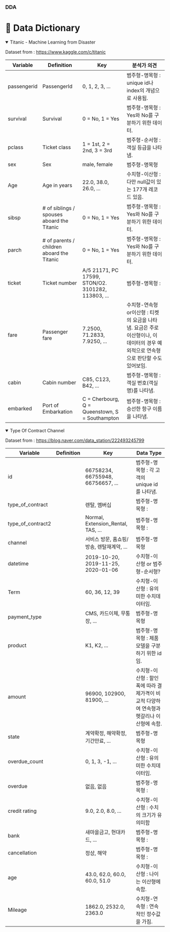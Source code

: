 ### DDA
# 📕 Data Dictionary

<details open>
<summary>Titanic - Machine Learning from Disaster</summary>

Dataset from : https://www.kaggle.com/c/titanic

| Variable | Definition | Key | 분석가 의견 |
| --- | --- | --- | --- |
| passengerid | PassengerId | 0, 1, 2, 3, ... | 범주형-명목형 :  unique id나 index의 개념으로 사용됨. |
| survival | Survival | 0 = No, 1 = Yes | 범주형-명목형 :  Yes와 No를 구분하기 위한 데이터. |
| pclass | Ticket class | 1 = 1st, 2 = 2nd, 3 = 3rd | 범주형-순서형 :  객실 등급을 나타냄. |
| sex | Sex | male, female | 범주형-명목형 |
| Age | Age in years | 22.0, 38.0, 26.0, ... | 수치형-이산형 : 다만 null값이 있는 177개 레코드 있음. |
| sibsp | # of siblings / spouses aboard the Titanic | 0 = No, 1 = Yes | 범주형-명목형 :  Yes와 No를 구분하기 위한 데이터. |
| parch | # of parents / children aboard the Titanic | 0 = No, 1 = Yes  | 범주형-명목형 :  Yes와 No를 구분하기 위한 데이터. |
| ticket | Ticket number | A/5 21171, PC 17599, STON/O2. 3101282, 113803, ... | 범주형-명목형 :  |
| fare | Passenger fare | 7.2500, 71.2833, 7.9250, ... | 수치형-연속형or이산형 :  티켓의 요금을 나타냄. 요금은 주로 이산형이나, 이 데이터의 경우 예외적으로 연속형으로 판단할 수도 있어보임. |
| cabin | Cabin number | C85, C123, B42, ... | 범주형-명목형 :  객실 번호(객실명)를 나타냄. |
| embarked | Port of Embarkation | C = Cherbourg, Q = Queenstown, S = Southampton | 범주형-명목형 :  승선한 항구 이름을 나타냄. |

</details>


<details open>
<summary>Type Of Contract Channel</summary>

Dataset from : https://blog.naver.com/data_station/222493245799

| Variable | Definition | Key | Data Type |
| --- | --- | --- | --- |
| id | | 66758234, 66755948, 66756657, ... | 범주형-명목형 :  각 고객의 unique id를 나타냄.|
| type_of_contract | | 렌탈, 멤버십 |  범주형-명목형 :  |
| type_of_contract2 | | Normal, Extension_Rental, TAS, ... |  범주형-명목형 :  |
| channel | | 서비스 방문, 홈쇼핑/방송, 렌탈재계약, ... |  범주형-명목형 |
| datetime | | 2019-10-20, 2019-11-25, 2020-01-06 |  수치형-이산형 or 범주형-순서형? |
| Term | | 60, 36, 12, 39 |  수치형-이산형 :  유의미한 수치데이터임. |
| payment_type | | CMS, 카드이체, 무통장, ... |  범주형-명목형 |
| product | | K1, K2, ... |  범주형-명목형 :  제품모델을 구분하기 위한 id임. |
| amount | | 96900, 102900, 81900, ... |  수치형-이산형 :  할인폭에 따라 결제가격이 비교적 다양하여 연속형과 헷갈리나 이산형에 속함. |
| state | | 계약확정, 해약확정, 기간만료, ... |  범주형-명목형 |
| overdue_count | | 0, 1, 3, -1, ... |  수치형-이산형 :  유의미한 수치데이터임. |
| overdue | | 없음, 없음 |  범주형-명목형 :  |
| credit rating | | 9.0, 2.0, 8.0, ... |  수치형-이산형 :  수치의 크기가 유의미함 |
| bank | | 새마을금고, 현대카드, ... |  범주형-명목형 : |
| cancellation | | 정상, 해약 |  범주형-명목형 :  |
| age | | 43.0, 62.0, 60.0, 60.0, 51.0 |  수치형-이산형 :  나이는 이산형에 속함. |
| Mileage | | 1862.0, 2532.0, 2363.0 |  수치형-연속형 :  연속적인 정수값을 가짐.|

</details>